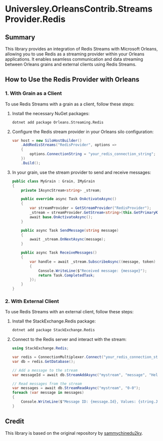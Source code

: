 # Universley.OrleansContrib.StreamsProvider.Redis

## Summary
This library provides an integration of Redis Streams with Microsoft Orleans, allowing you to use Redis as a streaming provider within your Orleans applications. It enables seamless communication and data streaming between Orleans grains and external clients using Redis Streams.

## How to Use the Redis Provider with Orleans

### 1. With Grain as a Client
To use Redis Streams with a grain as a client, follow these steps:

1. Install the necessary NuGet packages:
    ```sh
    dotnet add package Orleans.Streaming.Redis
    ```

2. Configure the Redis stream provider in your Orleans silo configuration:
    ```csharp
    var host = new SiloHostBuilder()
        .AddRedisStreams("RedisProvider", options =>
        {
            options.ConnectionString = "your_redis_connection_string";
        })
        .Build();
    ```

3. In your grain, use the stream provider to send and receive messages:
    ```csharp
    public class MyGrain : Grain, IMyGrain
    {
        private IAsyncStream<string> _stream;

        public override async Task OnActivateAsync()
        {
            var streamProvider = GetStreamProvider("RedisProvider");
            _stream = streamProvider.GetStream<string>(this.GetPrimaryKey(), "streamNamespace");
            await base.OnActivateAsync();
        }

        public async Task SendMessage(string message)
        {
            await _stream.OnNextAsync(message);
        }

        public async Task ReceiveMessages()
        {
            var handle = await _stream.SubscribeAsync((message, token) =>
            {
                Console.WriteLine($"Received message: {message}");
                return Task.CompletedTask;
            });
        }
    }
    ```

### 2. With External Client
To use Redis Streams with an external client, follow these steps:

1. Install the StackExchange.Redis package:
    ```sh
    dotnet add package StackExchange.Redis
    ```

2. Connect to the Redis server and interact with the stream:
    ```csharp
    using StackExchange.Redis;

    var redis = ConnectionMultiplexer.Connect("your_redis_connection_string");
    var db = redis.GetDatabase();

    // Add a message to the stream
    var messageId = await db.StreamAddAsync("mystream", "message", "Hello, Redis!");

    // Read messages from the stream
    var messages = await db.StreamReadAsync("mystream", "0-0");
    foreach (var message in messages)
    {
        Console.WriteLine($"Message ID: {message.Id}, Values: {string.Join(", ", message.Values)}");
    }
    ```

## Credit
This library is based on the original repository by [sammychinedu2ky](https://github.com/sammychinedu2ky/RedisStreamsInOrleans).